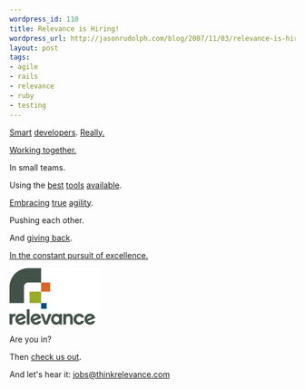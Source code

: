 ```yaml
---
wordpress_id: 110
title: Relevance is Hiring!
wordpress_url: http://jasonrudolph.com/blog/2007/11/03/relevance-is-hiring/
layout: post
tags:
- agile
- rails
- relevance
- ruby
- testing
---
```

[Smart](http://robsanheim.com "Rob Sanheim") [developers](http://muness.blogspot.com/ "Muness Alrubaie").  [Really.](http://www.vanderburg.org/ "Glenn Vanderburg")

[Working together.](http://en.wikipedia.org/wiki/Pair_programming "Pair programming")

In small teams.

Using the [best](http://www.apple.com/mac/ "Apple - Mac") [tools](http://www.ruby-lang.org/en/ "Ruby") [available](http://eigenclass.org/hiki/rcov "rcov for code coverage").

[Embracing](http://en.wikipedia.org/wiki/Test-driven_development "Test-driven development") [true](http://martinfowler.com/articles/continuousIntegration.html "Continuous integration") [agility](http://www.extremeprogramming.org/rules/iterative.html "2-week iterations producing releasable software").

Pushing each other.    

And [giving back](http://thinkrelevance.com/open-source "Open source Fridays").

[In the constant pursuit of excellence.](http://thinkrelevance.com/development "Relevance, Inc. - The Relevance Approach to Development")  



![Relevance](/resources/20071104-relevance-logo.png)



Are you in?

Then [check us out](http://relevancellc.com/2007/10/31/relevance-is-hiring-two-developers "Relevance is Hiring Two Rockstars").

And let's hear it: [jobs@thinkrelevance.com](mailto:jobs@thinkrelevance.com)
